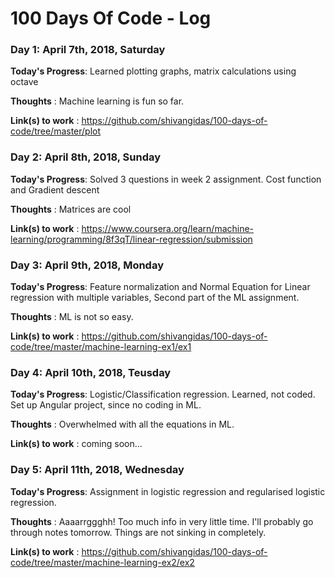 # 100 Days Of Code - Log

### Day 1: April 7th, 2018, Saturday

**Today's Progress**: Learned plotting graphs, matrix calculations using octave

**Thoughts** : Machine learning is fun so far.

**Link(s) to work** : https://github.com/shivangidas/100-days-of-code/tree/master/plot

### Day 2: April 8th, 2018, Sunday

**Today's Progress**: Solved 3 questions in week 2 assignment. Cost function and Gradient descent

**Thoughts** : Matrices are cool

**Link(s) to work** : https://www.coursera.org/learn/machine-learning/programming/8f3qT/linear-regression/submission

### Day 3: April 9th, 2018, Monday

**Today's Progress**:  Feature normalization and Normal Equation for Linear regression with multiple variables, Second part of the ML assignment.

**Thoughts** : ML is not so easy.

**Link(s) to work** : https://github.com/shivangidas/100-days-of-code/tree/master/machine-learning-ex1/ex1

### Day 4: April 10th, 2018, Teusday

**Today's Progress**:  Logistic/Classification regression. Learned, not coded. Set up Angular project, since no coding in ML.

**Thoughts** : Overwhelmed with all the equations in ML.

**Link(s) to work** : coming soon...

### Day 5: April 11th, 2018, Wednesday

**Today's Progress**:  Assignment in logistic regression and regularised logistic regression.

**Thoughts** : Aaaarrggghh! Too much info in very little time. I'll probably go through notes tomorrow. Things are not sinking in completely. 

**Link(s) to work** : https://github.com/shivangidas/100-days-of-code/tree/master/machine-learning-ex2/ex2
